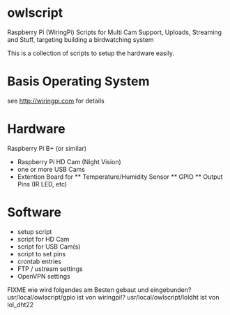 # owlscript
Raspberry Pi (WiringPi) Scripts for Multi Cam Support, Uploads, Streaming and Stuff, targeting building a birdwatching system

This is a collection of scripts to setup the hardware easily.

# Basis Operating System
see http://wiringpi.com for details

# Hardware
Raspberry Pi B+ (or similar)

* Raspberry Pi HD Cam (Night Vision)
* one or more USB Cams
* Extention Board for 
** Temperature/Humidity Sensor
** GPIO
** Output Pins (IR LED, etc)

# Software

* setup script
* script for HD Cam
* script for USB Cam(s)
* script to set pins
* crontab entries
* FTP / ustream settings
* OpenVPN settings

FIXME 
wie wird folgendes am Besten gebaut und eingebunden?
usr/local/owlscript/gpio ist von wiringpi!?
usr/local/owlscript/loldht ist von lol_dht22
